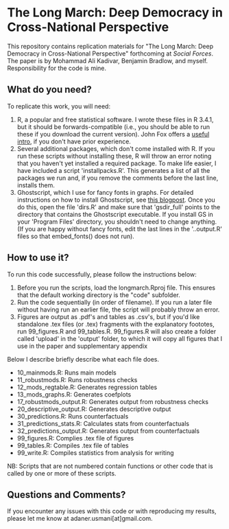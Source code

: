 # The Long March: Deep Democracy in Cross-National Perspective

This repository contains replication materials for "The Long March: Deep Democracy in Cross-National Perspective" forthcoming at _Social Forces_. The paper is by Mohammad Ali Kadivar, Benjamin Bradlow, and myself. Responsibility for the code is mine. 

## What do you need? 

To replicate this work, you will need: 

1. R, a popular and free statistical software. I wrote these files in R 3.4.1, but it should be forwards-compatible (i.e., you should be able to run these if you download the current version). John Fox offers a [useful intro](https://socialsciences.mcmaster.ca/jfox/Courses/soc740/R-install-instructions.html), if you don't have prior experience. 
2. Several additional packages, which don't come installed with R. If you run these scripts without installing these, R will throw an error noting that you haven't yet installed a required package. To make life easier, I have included a script 'installpacks.R'. This generates a list of all the packages we run and, if you remove the comments before the last line, installs them. 
3. Ghostscript, which I use for fancy fonts in graphs. For detailed instructions on how to install Ghostscript, see [this blogpost](http://blog.revolutionanalytics.com/2012/09/how-to-use-your-favorite-fonts-in-r-charts.html). Once you do this, open the file 'dirs.R' and make sure that 'gsdir_full' points to the directory that contains the Ghostscript executable. If you install GS in your 'Program Files' directory, you shouldn't need to change anything. (If you are happy without fancy fonts, edit the last lines in the '..output.R' files so that embed_fonts() does not run). 

## How to use it? 

To run this code successfully, please follow the instructions below:

1. Before you run the scripts, load the longmarch.Rproj file. This ensures that the default working directory is the "code" subfolder.
2. Run the code sequentially (in order of filename). If you run a later file without having run an earlier file, the script will probably throw an error. 
3.  Figures are output as .pdf's and tables as .csv's, but if you'd like standalone .tex files (or .tex) fragments with the explanatory foototes, run 99_figures.R and 99_tables.R. 99_figures.R will also create a folder called 'upload' in the 'output' folder, to which it will copy all figures that I use in the paper and supplementary appendix

Below I describe briefly describe what each file does. 

+ 10_mainmods.R: Runs main models
+ 11_robustmods.R: Runs robustness checks
+ 12_mods_regtable.R: Generates regression tables
+ 13_mods_graphs.R: Generates coefplots
+ 17_robustmods_output.R: Generates output from robustness checks
+ 20_descriptive_output.R: Generates descriptive output
+ 30_predictions.R: Runs counterfactuals
+ 31_predictions_stats.R: Calculates stats from counterfactuals
+ 32_predictions_output.R: Generates output from counterfactuals
+ 99_figures.R: Complies .tex file of figures
+ 99_tables.R: Compiles .tex file of tables
+ 99_write.R: Compiles statistics from analysis for writing

NB: Scripts that are not numbered contain functions or other code that is called by one or more of these scripts.

## Questions and Comments? 

If you encounter any issues with this code or with reproducing my results, please let me know at adaner.usmani[at]gmail.com. 
